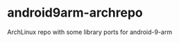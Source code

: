 android9arm-archrepo
====================

ArchLinux repo with some library ports for android-9-arm
